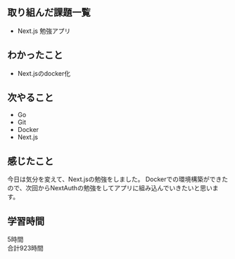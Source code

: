 ## 取り組んだ課題一覧
- Next.js 勉強アプリ

## わかったこと
- Next.jsのdocker化

## 次やること
- Go
- Git
- Docker
- Next.js

## 感じたこと
今日は気分を変えて、Next.jsの勉強をしました。
Dockerでの環境構築ができたので、次回からNextAuthの勉強をしてアプリに組み込んでいきたいと思います。

## 学習時間
5時間<br />
合計923時間
